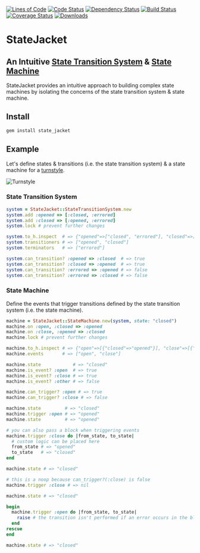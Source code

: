 [![Lines of Code](http://img.shields.io/badge/lines_of_code-130-brightgreen.svg?style=flat)](http://blog.codinghorror.com/the-best-code-is-no-code-at-all/)
[![Code Status](http://img.shields.io/codeclimate/github/hopsoft/state_jacket.svg?style=flat)](https://codeclimate.com/github/hopsoft/state_jacket)
[![Dependency Status](http://img.shields.io/gemnasium/hopsoft/state_jacket.svg?style=flat)](https://gemnasium.com/hopsoft/state_jacket)
[![Build Status](http://img.shields.io/travis/hopsoft/state_jacket.svg?style=flat)](https://travis-ci.org/hopsoft/state_jacket)
[![Coverage Status](https://img.shields.io/coveralls/hopsoft/state_jacket.svg?style=flat)](https://coveralls.io/r/hopsoft/state_jacket?branch=master)
[![Downloads](http://img.shields.io/gem/dt/state_jacket.svg?style=flat)](http://rubygems.org/gems/state_jacket)

# StateJacket

## An Intuitive [State Transition System](http://en.wikipedia.org/wiki/State_transition_system) & [State Machine](https://en.wikipedia.org/wiki/Finite-state_machine)

StateJacket provides an intuitive approach to building complex state machines
by isolating the concerns of the state transition system & state machine.

## Install

```sh
gem install state_jacket
```

## Example

Let's define states & transitions (i.e. the state transition system) & a state machine for a [turnstyle](http://en.wikipedia.org/wiki/Finite-state_machine#Example:_a_turnstile).

![Turnstyle](https://raw.github.com/hopsoft/state_jacket/master/doc/turnstyle.png)

### State Transition System

```ruby
system = StateJacket::StateTransitionSystem.new
system.add :opened => [:closed, :errored]
system.add :closed => [:opened, :errored]
system.lock # prevent further changes

system.to_h.inspect  # => {"opened"=>["closed", "errored"], "closed"=>["opened", "errored"], "errored"=>nil}
system.transitioners # => ["opened", "closed"]
system.terminators   # => ["errored"]

system.can_transition? :opened => :closed  # => true
system.can_transition? :closed => :opened  # => true
system.can_transition? :errored => :opened # => false
system.can_transition? :errored => :closed # => false
```

### State Machine

Define the events that trigger transitions defined by the state transition system (i.e. the state machine).

```ruby
machine = StateJacket::StateMachine.new(system, state: "closed")
machine.on :open, :closed => :opened
machine.on :close, :opened => :closed
machine.lock # prevent further changes

machine.to_h.inspect # => {"open"=>[{"closed"=>"opened"}], "close"=>[{"opened"=>"closed"}]}
machine.events       # => ["open", "close"]

machine.state            # => "closed"
machine.is_event? :open  # => true
machine.is_event? :close # => true
machine.is_event? :other # => false

machine.can_trigger? :open # => true
machine.can_trigger? :close # => false

machine.state         # => "closed"
machine.trigger :open # => "opened"
machine.state         # => "opened"

# you can also pass a block when triggering events
machine.trigger :close do |from_state, to_state|
  # custom logic can be placed here
  from_state # => "opened"
  to_state   # => "closed"
end

machine.state # => "closed"

# this is a noop because can_trigger?(:close) is false
machine.trigger :close # => nil

machine.state # => "closed"

begin
  machine.trigger :open do |from_state, to_state|
    raise # the transition isn't performed if an error occurs in the block
  end
rescue
end

machine.state # => "closed"
```
